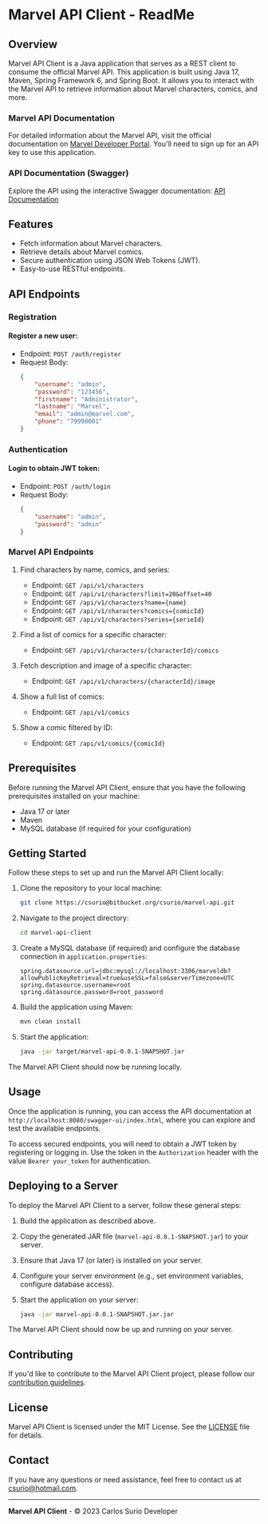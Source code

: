 # Marvel API Client - ReadMe

## Overview

Marvel API Client is a Java application that serves as a REST client to consume the official Marvel API. This application is built using Java 17, Maven, Spring Framework 6, and Spring Boot. It allows you to interact with the Marvel API to retrieve information about Marvel characters, comics, and more.

### Marvel API Documentation

For detailed information about the Marvel API, visit the official documentation on [Marvel Developer Portal](https://developer.marvel.com/). You'll need to sign up for an API key to use this application.

### API Documentation (Swagger)

Explore the API using the interactive Swagger documentation: [API Documentation](http://localhost:8080/swagger-ui/index.html)

## Features

- Fetch information about Marvel characters.
- Retrieve details about Marvel comics.
- Secure authentication using JSON Web Tokens (JWT).
- Easy-to-use RESTful endpoints.

## API Endpoints

### Registration

#### Register a new user:

- Endpoint: `POST /auth/register`
- Request Body:
  ```json
  {
      "username": "admin",
      "password": "123456",
      "firstname": "Administrator",
      "lastname": "Marvel",
      "email": "admin@marvel.com",
      "phone": "79990001"
  }
  ```

### Authentication

#### Login to obtain JWT token:

- Endpoint: `POST /auth/login`
- Request Body:
  ```json
  {
      "username": "admin",
      "password": "admin"
  }
  ```

### Marvel API Endpoints

1. Find characters by name, comics, and series:

   - Endpoint: `GET /api/v1/characters`
   - Endpoint: `GET /api/v1/characters?limit=20&offset=40`
   - Endpoint: `GET /api/v1/characters?name={name}`
   - Endpoint: `GET /api/v1/characters?comics={comicId}`
   - Endpoint: `GET /api/v1/characters?series={serieId}`

2. Find a list of comics for a specific character:

   - Endpoint: `GET /api/v1/characters/{characterId}/comics`

3. Fetch description and image of a specific character:

   - Endpoint: `GET /api/v1/characters/{characterId}/image`

4. Show a full list of comics:

   - Endpoint: `GET /api/v1/comics`

5. Show a comic filtered by ID:

   - Endpoint: `GET /api/v1/comics/{comicId}`

## Prerequisites

Before running the Marvel API Client, ensure that you have the following prerequisites installed on your machine:

- Java 17 or later
- Maven
- MySQL database (if required for your configuration)

## Getting Started

Follow these steps to set up and run the Marvel API Client locally:

1. Clone the repository to your local machine:

   ```bash
   git clone https://csurio@bitbucket.org/csurio/marvel-api.git
   ```

2. Navigate to the project directory:

   ```bash
   cd marvel-api-client
   ```

3. Create a MySQL database (if required) and configure the database connection in `application.properties`:

   ```properties
   spring.datasource.url=jdbc:mysql://localhost:3306/marveldb?allowPublicKeyRetrieval=true&useSSL=false&serverTimezone=UTC
   spring.datasource.username=root
   spring.datasource.password=root_password
   ```

4. Build the application using Maven:

   ```bash
   mvn clean install
   ```

5. Start the application:

   ```bash
   java -jar target/marvel-api-0.0.1-SNAPSHOT.jar
   ```

The Marvel API Client should now be running locally.

## Usage

Once the application is running, you can access the API documentation at `http://localhost:8080/swagger-ui/index.html`, where you can explore and test the available endpoints.

To access secured endpoints, you will need to obtain a JWT token by registering or logging in. Use the token in the `Authorization` header with the value `Bearer your_token` for authentication.

## Deploying to a Server

To deploy the Marvel API Client to a server, follow these general steps:

1. Build the application as described above.

2. Copy the generated JAR file (`marvel-api-0.0.1-SNAPSHOT.jar`) to your server.

3. Ensure that Java 17 (or later) is installed on your server.

4. Configure your server environment (e.g., set environment variables, configure database access).

5. Start the application on your server:

   ```bash
   java -jar marvel-api-0.0.1-SNAPSHOT.jar.jar
   ```

The Marvel API Client should now be up and running on your server.

## Contributing

If you'd like to contribute to the Marvel API Client project, please follow our [contribution guidelines](CONTRIBUTING.md).

## License

Marvel API Client is licensed under the MIT License. See the [LICENSE](LICENSE) file for details.

## Contact

If you have any questions or need assistance, feel free to contact us at [csurio@hotmail.com](mailto:csurio@hotmail.com).

---

**Marvel API Client** - © 2023 Carlos Surio Developer